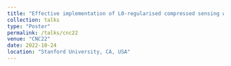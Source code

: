 ```yaml
---
title: "Effective implementation of L0-regularised compressed sensing with chaotic-amplitude-controlled coherent Ising machines"
collection: talks
type: "Poster"
permalink: /talks/cnc22
venue: "CNC22"
date: 2022-10-24
location: "Stanford University, CA, USA"
---
```

<!-- 
[More information here](http://exampleurl.com)

This is a description of your tutorial, note the different field in type. This is a markdown files that can be all markdown-ified like any other post. Yay markdown! -->

